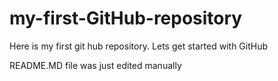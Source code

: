 # my-first-GitHub-repository
Here is my first git hub repository. Lets get started with GitHub

README.MD file was just edited manually

